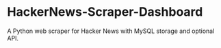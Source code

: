 # HackerNews-Scraper-Dashboard
A Python web scraper for Hacker News with MySQL storage and optional API.
